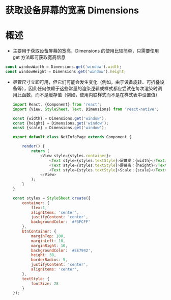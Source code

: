 # 获取设备屏幕的宽高 Dimensions

# 概述

+  主要用于获取设备屏幕的宽高，Dimensions 的使用比较简单，只需要使用 get 方法即可获取宽高信息

  ```js
  const windowWidth = Dimensions.get('window').width;
  const windowHeight = Dimensions.get('window').height;
  ```

+ 尽管尺寸立即可用，但它们可能会发生变化（例如，由于设备旋转、可折叠设备等），因此任何依赖于这些常量的渲染逻辑或样式都应尝试在每次渲染时调用此函数，而不是缓存值（例如，使用内联样式而不是在样式表中设置值）

  ```js
  import React, {Component} from 'react';
  import {View, StyleSheet, Text, Dimensions} from 'react-native';

  const {width} = Dimensions.get('window');
  const {height} = Dimensions.get('window');
  const {scale} = Dimensions.get('window');

  export default class NetInfoPage extends Component {

      render() {
          return (
              <View style={styles.container}>
                  <Text style={styles.textStyle}>屏幕宽：{width}</Text>
                  <Text style={styles.textStyle}>屏幕高：{height}</Text>
                  <Text style={styles.textStyle}>Scale：{scale}</Text>
              </View>
          );
      }
  }

  const styles = StyleSheet.create({
      container: {
          flex:1,
          alignItems: 'center',
          justifyContent: 'center',
          backgroundColor: '#F5FCFF'
      },
      btnContainer: {
          marginTop: 100,
          marginLeft: 10,
          marginRight: 10,
          backgroundColor: '#EE7942',
          height: 38,
          borderRadius: 5,
          justifyContent: 'center',
          alignItems: 'center',
      },
      textStyle: {
          fontSize: 28
      }
  });
  ```







